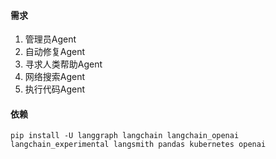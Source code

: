 #### 需求
1. 管理员Agent
2. 自动修复Agent
3. 寻求人类帮助Agent
4. 网络搜索Agent
5. 执行代码Agent

#### 依赖
```
pip install -U langgraph langchain langchain_openai langchain_experimental langsmith pandas kubernetes openai
```